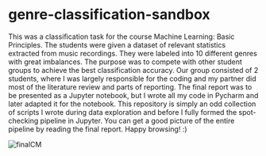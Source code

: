 # genre-classification-sandbox

This was a classification task for the course Machine Learning: Basic Principles. The students were given a dataset of relevant statistics extracted from music recordings. They were labeled into 10 different genres with great imbalances. The purpose was to compete with other student groups to achieve the best classification accuracy. Our group consisted of 2 students, where I was largely responsible for the coding and my partner did most of the literature review and parts of reporting. The final report was to be presented as a Jupyter notebook, but I wrote all my code in Pycharm and later adapted it for the notebook. This repository is simply an odd collection of scripts I wrote during data exploration and before I fully formed the spot-checking pipeline in Jupyter. You can get a good picture of the entire pipeline by reading the final report. Happy browsing! :)

![finalCM](thesway.github.com/genre-classification-sandbox/finalCM.png)
